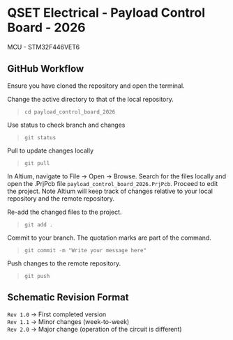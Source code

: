 # QSET Electrical - Payload Control Board - 2026

MCU - STM32F446VET6

## GitHub Workflow

Ensure you have cloned the repository and open the terminal.

Change the active directory to that of the local repository. 
>`cd payload_control_board_2026`

Use status to check branch and changes
>`git status` 

Pull to update changes locally
>`git pull`

In Altium, navigate to File -> Open -> Browse. Search for the files locally and open the .PrjPcb file 
`payload_control_board_2026.PrjPcb`. Proceed to edit the project. Note Altium will keep track of changes relative to your local repository and the remote repository.

Re-add the changed files to the project. 
>`git add .`

Commit to your branch. The quotation marks are part of the command.
>`git commit -m "Write your message here"`

Push changes to the remote repository.
>`git push`

## Schematic Revision Format

`Rev 1.0` -> First completed version\
`Rev 1.1` -> Minor changes (week-to-week)\
`Rev 2.0` -> Major change (operation of the circuit is different)
